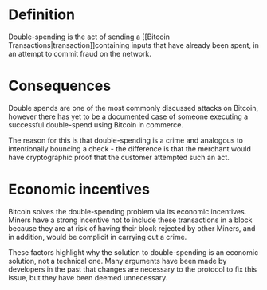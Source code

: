 # Definition

Double-spending is the act of sending a
[[Bitcoin Transactions|transaction]]containing inputs that have already been spent, in an attempt to commit
fraud on the network.

# Consequences

Double spends are one of the most commonly discussed attacks on Bitcoin,
however there has yet to be a documented case of someone executing a
successful double-spend using Bitcoin in commerce.

The reason for this is that double-spending is a crime and analogous to
intentionally bouncing a check - the difference is that the merchant
would have cryptographic proof that the customer attempted such an act.

# Economic incentives

Bitcoin solves the double-spending problem via its economic incentives.
Miners have a strong incentive not to include these transactions in a
block because they are at risk of having their block rejected by other
Miners, and in addition, would be complicit in carrying out a crime.

These factors highlight why the solution to double-spending is an
economic solution, not a technical one. Many arguments have been made by
developers in the past that changes are necessary to the protocol to fix
this issue, but they have been deemed unnecessary.